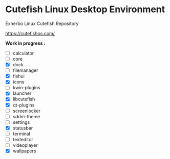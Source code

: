 # Cutefish Linux Desktop Environment
Exherbo Linux Cutefish Repository

https://cutefishos.com/

**Work in progress :**

- [ ] calculator
- [ ] core
- [X] dock
- [ ] filemanager
- [X] fishui
- [X] icons
- [ ] kwin-plugins
- [X] launcher
- [X] libcutefish
- [X] qt-plugins
- [ ] screenlocker
- [ ] sddm-theme
- [ ] settings
- [X] statusbar
- [ ] terminal
- [ ] texteditor
- [ ] videoplayer
- [X] wallpapers
